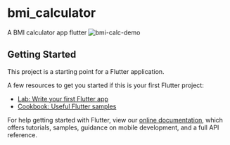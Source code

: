 # bmi_calculator

A BMI calculator app flutter
![bmi-calc-demo](https://user-images.githubusercontent.com/43815519/119393660-da8f6100-bcee-11eb-8697-b6db352bd482.gif)


## Getting Started

This project is a starting point for a Flutter application.

A few resources to get you started if this is your first Flutter project:

- [Lab: Write your first Flutter app](https://flutter.dev/docs/get-started/codelab)
- [Cookbook: Useful Flutter samples](https://flutter.dev/docs/cookbook)

For help getting started with Flutter, view our
[online documentation](https://flutter.dev/docs), which offers tutorials,
samples, guidance on mobile development, and a full API reference.

